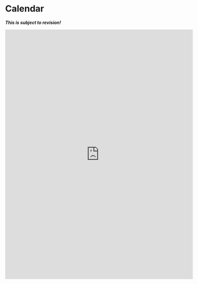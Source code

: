 
# Calendar

***This is subject to revision!***

<iframe src="https://calendar.google.com/calendar/embed?height=600&wkst=1&bgcolor=%23ffffff&ctz=America%2FNew_York&showTitle=1&showPrint=1&showCalendars=0&src=Y19idnNscDRuMmE1OGVxMHNsa3IwaDRlMGozb0Bncm91cC5jYWxlbmRhci5nb29nbGUuY29t&color=%233F51B5" style="border-width:0" width="600" height="800" frameborder="0" scrolling="no"></iframe>
